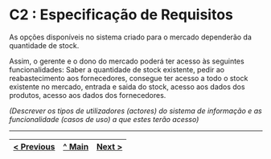# C2 : Especificação de Requisitos




As opções disponíveis no sistema criado para o mercado dependerão da quantidade de stock.

Assim, o gerente e o dono do mercado poderá ter acesso às seguintes funcionalidades: Saber a quantidade de stock existente, pedir ao reabastecimento aos fornecedores, consegue ter acesso a todo o stock existente no mercado, entrada e saida do stock, acesso aos dados dos produtos, acesso aos dados dos fornecedores.

_(Descrever os tipos de utilizadores (actores) do sistema de informação e as funcionalidade (casos de uso) a que estes terão acesso)_

---
[< Previous](rei01.md) | [^ Main](https://github.com/TCM21-SIBD03/reportSIBD) | [Next >](rei03.md)
:--- | :---: | ---: 
